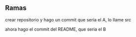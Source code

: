 ## Ramas
crear repositorio y hago un commit que seria el A, lo llame src

ahora hago el commit del README, que seria el B